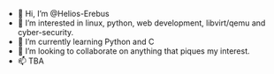 - 👋 Hi, I’m @Helios-Erebus
- 👀 I’m interested in linux, python, web development, libvirt/qemu and cyber-security.
- 🌱 I’m currently learning Python and C
- 💞️ I’m looking to collaborate on anything that piques my interest.
- 📫 TBA

<!---
Helios-Erebus/Helios-Erebus is a ✨ special ✨ repository because its `README.md` (this file) appears on your GitHub profile.
You can click the Preview link to take a look at your changes.
--->
